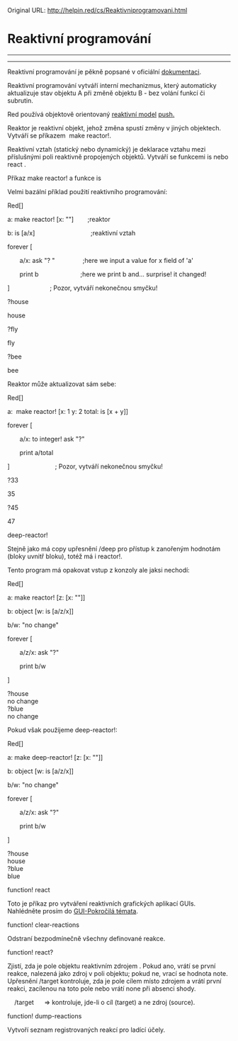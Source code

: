 Original URL: <http://helpin.red/cs/Reaktivniprogramovani.html>

# Reaktivní programování

* * *

* * *

Reaktivní programování je pěkně popsané v oficiální [dokumentaci](https://doc.red-lang.org/cs/reactivity.html).

Reaktivní programování vytváří interní mechanizmus, který automaticky aktualizuje stav objektu A při změně objektu B - bez volání funkcí či subrutin.

Red používá objektově orientovaný [reaktivní model](https://en.wikipedia.org/wiki/Reactive_programming#Object-oriented) [push](https://en.wikipedia.org/wiki/Reactive_programming#Object-oriented)[.](https://en.wikipedia.org/wiki/Reactive_programming#Object-oriented)

Reaktor je reaktivní objekt, jehož změna spustí změny v jiných objektech. Vytváří se příkazem  make reactor!.

Reaktivní vztah (statický nebo dynamický) je deklarace vztahu mezi příslušnými poli reaktivně propojených objektů. Vytváří se funkcemi is nebo react .

Příkaz make reactor! a funkce is

Velmi bazální příklad použití reaktivního programování:

Red\[]

a: make reactor! \[x: ""]        ;reaktor

b: is \[a/x]                                ;reaktivní vztah

forever [

       a/x: ask "? "                ;here we input a value for x field of 'a'

       print b                        ;here we print b and... surprise! it changed!

]                       ; Pozor, vytváří nekonečnou smyčku!

?house

house

?fly

fly

?bee

bee

Reaktor může aktualizovat sám sebe:

Red\[]

a:  make reactor! \[x: 1 y: 2 total: is \[x + y]]

forever [

       a/x: to integer! ask "?"

       print a/total

]                          ; Pozor, vytváří nekonečnou smyčku!

?33

35

?45

47

deep-reactor!

Stejně jako má copy upřesnění /deep pro přístup k zanořeným hodnotám (bloky uvnitř bloku), totéž má i reactor!.

Tento program má opakovat vstup z konzoly ale jaksi nechodí:

Red\[]

a: make reactor! \[z: \[x: ""]]

b: object \[w: is \[a/z/x]]

b/w: "no change"

forever [

       a/z/x: ask "?"

       print b/w

]

?house  
no change  
?blue  
no change

Pokud však použijeme deep-reactor!:

Red\[]

a: make deep-reactor! \[z: \[x: ""]]

b: object \[w: is \[a/z/x]]

b/w: "no change"

forever [

       a/z/x: ask "?"

       print b/w

]

?house  
house  
?blue  
blue

function! react

Toto je příkaz pro vytváření reaktivních grafických aplikací GUIs. Nahlédněte prosím do [GUI-Pokročilá témata](http://helpin.red/Pokrocilatemata.html).

function! clear-reactions

Odstraní bezpodmínečně všechny definované reakce.

function! react?

Zjistí, zda je pole objektu reaktivním zdrojem . Pokud ano, vrátí se první reakce, nalezená jako zdroj v poli objektu; pokud ne, vrací se hodnota note. Upřesnění /target kontroluje, zda je pole cílem místo zdrojem a vrátí první reakci, zacílenou na toto pole nebo vrátí none při absenci shody.

    /target      =&gt; kontroluje, jde-li o cíl (target) a ne zdroj (source).

function! dump-reactions

Vytvoří seznam registrovaných reakcí pro ladící účely.
